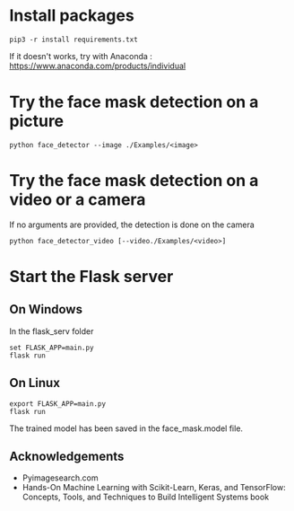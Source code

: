 # Install packages
```
pip3 -r install requirements.txt
```
If it doesn't works, try with Anaconda : https://www.anaconda.com/products/individual
# Try the face mask detection on a picture
```
python face_detector --image ./Examples/<image>
```

# Try the face mask detection on a video or a camera
If no arguments are provided, the detection is done on the camera
```
python face_detector_video [--video./Examples/<video>] 
```

# Start the Flask server
## On Windows
In the flask_serv folder
```
set FLASK_APP=main.py
flask run
```
## On Linux
```
export FLASK_APP=main.py
flask run
```
The trained model has been saved in the face_mask.model file.

## Acknowledgements
* Pyimagesearch.com
* Hands-On Machine Learning with Scikit-Learn, Keras, and TensorFlow: Concepts, Tools, and Techniques to Build Intelligent Systems book
